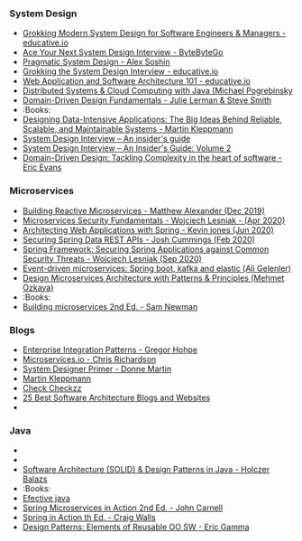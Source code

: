 
### System Design
- [Grokking Modern System Design for Software Engineers & Managers - educative.io](https://www.educative.io/courses/grokking-modern-system-design-software-engineers-managers)
- [Ace Your Next System Design Interview - ByteByteGo](https://bytebytego.com)
- [Pragmatic System Design - Alex Soshin](https://www.udemy.com/course/pragmatic-system-design)
- [Grokking the System Design Interview - educative.io](https://www.educative.io/courses/grokking-the-system-design-interview)
- [Web Application and Software Architecture 101 - educative.io](https://www.educative.io/courses/web-application-software-architecture-101)
- [Distributed Systems & Cloud Computing with Java (Michael Pogrebinsky](https://www.udemy.com/course/distributed-systems-cloud-computing-with-java)
- [Domain-Driven Design Fundamentals - Julie Lerman & Steve Smith](https://app.pluralsight.com/library/courses/1b748c0f-e571-4a48-bf06-cfcad603b180)
- :Books:
- [Designing Data-Intensive Applications: The Big Ideas Behind Reliable, Scalable, and Maintainable Systems - Martin Kleppmann](https://www.amazon.co.uk/dp/1449373321)
- [System Design Interview – An insider's guide](https://www.amazon.co.uk/dp/B08CMF2CQF)
- [System Design Interview – An Insider's Guide: Volume 2](https://www.amazon.co.uk/dp/1736049119)
- [Domain-Driven Design: Tackling Complexity in the heart of software - Eric Evans](https://www.amazon.co.uk)

### Microservices
- [Building Reactive Microservices - Matthew Alexander (Dec 2019)](https://app.pluralsight.com/library/courses/62863232-f3e9-4d96-88a1-d4782a4f903d)
- [Microservices Security Fundamentals - Wojciech Lesniak - (Apr 2020)](https://app.pluralsight.com/library/courses/6ba72fb8-2fb4-49b3-aa12-ecd5268c633a)
- [Architecting Web Applications with Spring - Kevin jones (Jun 2020)](https://app.pluralsight.com/library/courses/2093fa09-efd4-476d-ac26-1714b82baa3a)
- [Securing Spring Data REST APIs - Josh Cummings (Feb 2020)](http://app.pluralsighe.com)
- [Spring Framework: Securing Spring Applications against Common Security Threats - Wojciech Lesniak (Sep 2020)](http://app.pluralsighe.com)
- [Event-driven microservices: Spring boot, kafka and elastic (Ali Gelenler)](https://www.udemy.com/course/event-driven-microservices-spring-boot-kafka-and-elasticsearch)
- [Design Microservices Architecture with Patterns & Principles (Mehmet Ozkaya)](https://www.udemy.com/course/design-microservices-architecture-with-patterns-principles/)
- :Books:
- [Building microservices 2nd Ed. - Sam Newman]()

### Blogs
- [Enterprise Integration Patterns - Gregor Hohpe](https://www.enterpriseintegrationpatterns.com/patterns/messaging)
- [Microservices.io - Chris Richardson](https://microservices.io/patterns/microservices.html)
- [System Designer Primer - Donne Martin](https://github.com/donnemartin/system-design-primer)
- [Martin Kleppmann](https://martin.kleppmann.com)
- [Check Checkzz](https://github.com/checkcheckzz/system-design-interview)
- [25 Best Software Architecture Blogs and Websites](https://blog.feedspot.com/software_architecture_blogs/)
- []()

### Java
- []()
- []()
- [Software Architecture (SOLID) & Design Patterns in Java - Holczer Balazs](https://www.udemy.com/course/basics-of-software-architecture-design-in-java)
- :Books:
- [Efective java]()
- [Spring Microservices in Action 2nd Ed. - John Carnell](https://www.amazon.co.uk/dp/1617296953)
- [Spring in Action th Ed. - Craig Walls](https://www.amazon.co.uk/dp/1617297577)
- [Design Patterns: Elements of Reusable OO SW - Eric Gamma](https://www.amazon.co.uk/dp/0201633612)
